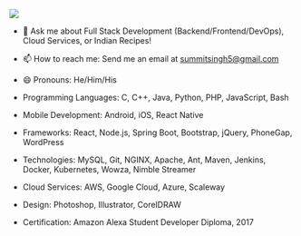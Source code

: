 [![](https://badgen.net/twitter/follow/SummitSThakur?icon=twitter)](https://twitter.com/SummitSThakur)

- 💬 Ask me about Full Stack Development (Backend/Frontend/DevOps), Cloud Services, or Indian Recipes!
- 📫 How to reach me: Send me an email at [summitsingh5@gmail.com](mailto:summitsingh5@gmail.com)
- 😄 Pronouns: He/Him/His

- Programming Languages: C, C++, Java, Python, PHP, JavaScript, Bash
- Mobile Development: Android, iOS, React Native
- Frameworks: React, Node.js, Spring Boot, Bootstrap, jQuery, PhoneGap, WordPress
- Technologies: MySQL, Git, NGINX, Apache, Ant, Maven, Jenkins, Docker, Kubernetes, Wowza, Nimble Streamer
- Cloud Services: AWS, Google Cloud, Azure, Scaleway
- Design: Photoshop, Illustrator, CorelDRAW
- Certification: Amazon Alexa Student Developer Diploma, 2017
